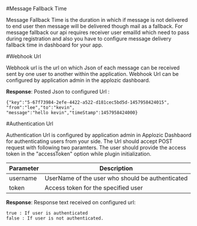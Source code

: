 #Message Fallback Time

Message Fallback Time is the duration in which if message is not delivered to end user then message will be delivered though mail as a fallback. For message fallback our api requires receiver user emailId which need to pass during registration and also you have to configure message delivery fallback time in dashboard for your app.  




#Webhook Url

Webhook url is the url on which Json of each message can be received sent by one user to another within the application.
Webhook Url can be configured by application admin in the applozic dashboard.


**Response**: Posted Json to configured Url :


 ```  
{"key":"5-67f73984-2efe-4422-a522-d181cec5bd5d-1457958424015", "from":"lee","to":"kevin",
"message":"hello kevin","timeStamp":1457958424000}
 ```
 
#Authentication Url

Authentication Url is configured by application admin in Applozic Dashbaord for authenticating users from your side. The Url should accept POST request with following two paramters.
The user should provide the access token in the "accessToken" option while plugin initialization.

| Parameter  | Description |
| ------------- | ------------- |
| username | UserName of the user who should be authenticated |
| token | Access token for the specified user |

**Response**: Response text received on configured url:

 ```  
true : If user is authenticated
false : If user is not authenticated.
 ```
